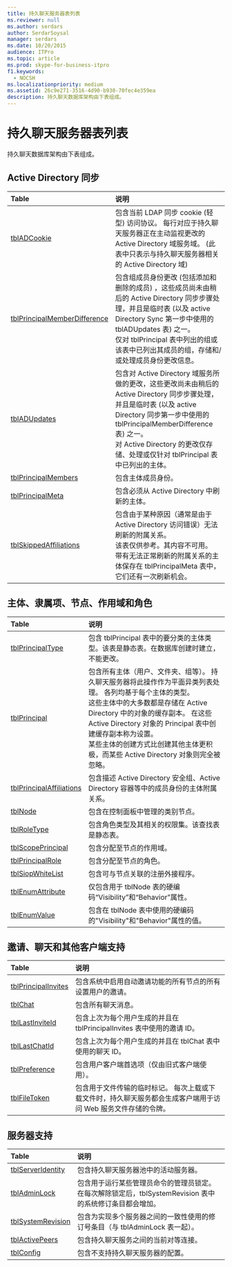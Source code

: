 ```yaml
---
title: 持久聊天服务器表列表
ms.reviewer: null
ms.author: serdars
author: SerdarSoysal
manager: serdars
ms.date: 10/20/2015
audience: ITPro
ms.topic: article
ms.prod: skype-for-business-itpro
f1.keywords:
  - NOCSH
ms.localizationpriority: medium
ms.assetid: 26c9e271-3516-4d90-b930-70fec4e359ea
description: 持久聊天数据库架构由下表组成。
---
```


# <a name="list-of-persistent-chat-server-tables"></a>持久聊天服务器表列表
 
持久聊天数据库架构由下表组成。
  
## <a name="active-directory-sync"></a>Active Directory 同步

|**Table**|**说明**|
|:-----|:-----|
|[tblADCookie](tbladcookie.md) <br/> |包含当前 LDAP 同步 cookie (轻型) 访问协议。 每行对应于持久聊天服务器正在主动监视更改的 Active Directory 域服务域。  (此表中只表示与持久聊天服务器相关的 Active Directory 域)   <br/> |
|[tblPrincipalMemberDifference](tblprincipalmemberdifference.md) <br/> |包含组成员身份更改 (包括添加和删除的成员) ，这些成员尚未由稍后的 Active Directory 同步步骤处理，并且是临时表 (以及 active Directory Sync 第一步中使用的 tblADUpdates 表) 之一。  <br/> 仅对 tblPrincipal 表中列出的组或该表中已列出其成员的组，存储和/或处理成员身份更改信息。  <br/> |
|[tblADUpdates](tbladupdates.md) <br/> |包含对 Active Directory 域服务所做的更改，这些更改尚未由稍后的 Active Directory 同步步骤处理，并且是临时表 (以及 active Directory 同步第一步中使用的 tblPrincipalMemberDifference 表) 之一。  <br/> 对 Active Directory 的更改仅存储、处理或仅针对 tblPrincipal 表中已列出的主体。  <br/> |
|[tblPrincipalMembers](tblprincipalmembers.md) <br/> |包含主体成员身份。  <br/> |
|[tblPrincipalMeta](tblprincipalmeta.md) <br/> |包含必须从 Active Directory 中刷新的主体。  <br/> |
|[tblSkippedAffiliations](tblskippedaffiliations.md) <br/> |包含由于某种原因（通常是由于 Active Directory 访问错误）无法刷新的附属关系。  <br/> 该表仅供参考。其内容不可用。  <br/> 带有无法正常刷新的附属关系的主体保存在 tblPrincipalMeta 表中，它们还有一次刷新机会。  <br/> |
   
## <a name="principals-affiliations-nodes-scopes-and-roles"></a>主体、隶属项、节点、作用域和角色

|**Table**|**说明**|
|:-----|:-----|
|[tblPrincipalType](tblprincipaltype.md) <br/> |包含 tblPrincipal 表中的要分类的主体类型。该表是静态表。在数据库创建时建立，不能更改。  <br/> |
|[tblPrincipal](tblprincipal.md) <br/> |包含所有主体（用户、文件夹、组等）。 持久聊天服务器将此操作作为平面异类列表处理。 各列均基于每个主体的类型。  <br/> 这些主体中的大多数都是存储在 Active Directory 中的对象的缓存副本。 在这些 Active Directory 对象的 Principal 表中创建缓存副本称为设置。  <br/> 某些主体的创建方式比创建其他主体更积极，而某些 Active Directory 对象则完全被忽略。  <br/> |
|[tblPrincipalAffiliations](tblprincipalaffiliations.md) <br/> |包含描述 Active Directory 安全组、Active Directory 容器等中的成员身份的主体附属关系。  <br/> |
|[tblNode](tblnode.md) <br/> |包含在控制面板中管理的类别节点。  <br/> |
|[tblRoleType](tblroletype.md) <br/> |包含角色类型及其相关的权限集。该查找表是静态表。  <br/> |
|[tblScopePrincipal](tblscopeprincipal.md) <br/> |包含分配至节点的作用域。  <br/> |
|[tblPrincipalRole](tblprincipalrole.md) <br/> |包含分配至节点的角色。  <br/> |
|[tblSiopWhiteList](tblsiopwhitelist.md) <br/> |包含可与节点关联的注册外接程序。  <br/> |
|[tblEnumAttribute](tblenumattribute.md) <br/> |仅包含用于 tblNode 表的硬编码“Visibility”和“Behavior”属性。  <br/> |
|[tblEnumValue](tblenumvalue.md) <br/> |包含在 tblNode 表中使用的硬编码的"Visibility"和"Behavior"属性的值。  <br/> |
   
## <a name="invites-chats-and-other-client-support"></a>邀请、聊天和其他客户端支持

|**Table**|**说明**|
|:-----|:-----|
|[tblPrincipalInvites](tblprincipalinvites.md) <br/> |包含系统中启用自动邀请功能的所有节点的所有设置用户的邀请。  <br/> |
|[tblChat](tblchat.md) <br/> |包含所有聊天消息。  <br/> |
|[tblLastInviteId](tbllastinviteid.md) <br/> |包含上次为每个用户生成的并且在 tblPrincipalInvites 表中使用的邀请 ID。  <br/> |
|[tblLastChatId](tbllastchatid.md) <br/> |包含上次为每个用户生成的并且在 tblChat 表中使用的聊天 ID。  <br/> |
|[tblPreference](tblpreference.md) <br/> |包含用户客户端首选项（仅由旧式客户端使用）。  <br/> |
|[tblFileToken](tblfiletoken.md) <br/> |包含用于文件传输的临时标记。 每次上载或下载文件时，持久聊天服务都会生成客户端用于访问 Web 服务文件存储的令牌。  <br/> |
   
## <a name="server-support"></a>服务器支持

|**Table**|**说明**|
|:-----|:-----|
|[tblServerIdentity](tblserveridentity.md) <br/> |包含持久聊天服务器池中的活动服务器。  <br/> |
|[tblAdminLock](tbladminlock.md) <br/> |包含用于运行某些管理员命令的管理员锁定。在每次解除锁定后，tblSystemRevision 表中的系统修订条目都会增加。  <br/> |
|[tblSystemRevision](tblsystemrevision.md) <br/> |包含为实现多个服务器之间的一致性使用的修订号条目（与 tblAdminLock 表一起）。  <br/> |
|[tblActivePeers](tblactivepeers.md) <br/> |包含持久聊天服务之间的当前对等连接。  <br/> |
|[tblConfig](tblconfig.md) <br/> |包含不支持持久聊天服务器的配置。  <br/> |
   

